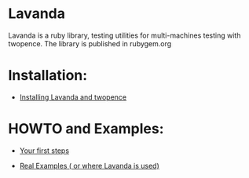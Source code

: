 # Lavanda
Lavanda is a ruby library, testing utilities for multi-machines testing with twopence.
The library is published in rubygem.org

# Installation:

* [Installing Lavanda and twopence](doc/Installation.md)


# HOWTO and Examples:

* [Your first steps](doc/first_steps.md)

* [Real Examples ( or where Lavanda is used)](doc/examples.md)
